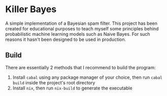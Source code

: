# Killer Bayes
A simple implementation of a Bayesian spam filter. This project has been created for educational purposes to teach myself some principles behind probabilistic machine learning models such as Naive Bayes. For such reasons it hasn't been designed to be used in production.

## Build
There are essentially 2 methods that I recommend to build the program:
1. Install `cabal` using any package manager of your choice, then run `cabal build` inside the project's root directory
2. Install `nix`, then run `nix-build` to generate the executable
